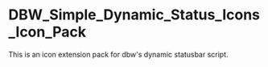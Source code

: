 # DBW_Simple_Dynamic_Status_Icons_Icon_Pack
This is an icon extension pack for dbw's dynamic statusbar script.
